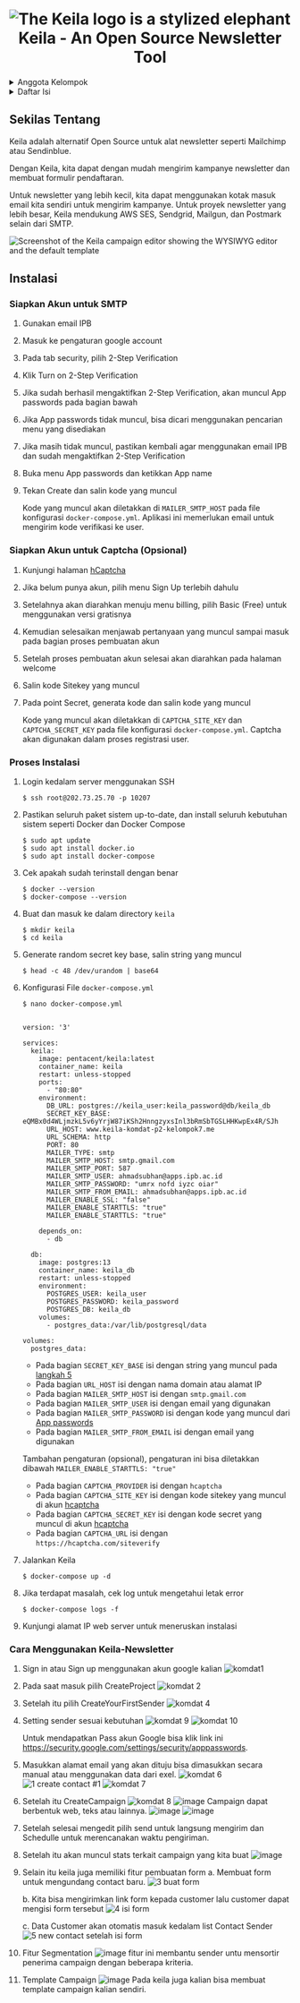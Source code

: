 <h1 align="center"><img src="./logo.svg" alt="The Keila logo is a stylized elephant">Keila - An Open Source Newsletter Tool</h1>

<details>
  <summary>Anggota Kelompok</summary>
  <ul>
    <li>G6401221021 - Maulana Ahmad Baihaqi</li>
    <li>G6401221023 - Ahmad Subhan Daryhadi</li>
    <li>G6401221027 - Dicky Anugrah</li>
    <li>G6401221029 - Sri Arini Ismayasari</li>
    <li>G6401221054 - Raihana Luthfia</li>
  </ul>
</details>

<details>
  <summary>Daftar Isi</summary>
  <ol>
    <li><a href="#sekilas-tentang">Sekilas Tentang</a></li>
    <li><a href="#instalasi">Instalasi</a>
      <ul>
        <li><a href="#siapkan-akun-untuk-smtp">Siapkan Akun untuk SMTP</a></li>
        <li><a href="siapkan-akun-untuk-captcha-opsional">Siapkan Akun untuk Captcha</a></li>
        <li><a href="#proses-instalasi">Proses Instalasi</a></li>
      </ul>
    </li>
  </ol>
</details>

## Sekilas Tentang
Keila adalah alternatif Open Source untuk alat newsletter seperti Mailchimp atau Sendinblue.

Dengan Keila, kita dapat dengan mudah mengirim kampanye newsletter dan membuat formulir pendaftaran.

Untuk newsletter yang lebih kecil, kita dapat menggunakan kotak masuk email kita sendiri untuk mengirim kampanye. Untuk proyek newsletter yang lebih besar, Keila mendukung AWS SES, Sendgrid, Mailgun, dan Postmark selain dari SMTP.

![Screenshot of the Keila campaign editor showing the WYSIWYG editor and the default template](https://www.keila.io/_astro/keila-2024-05-01.BUp8L2VZ.png)

## Instalasi

### Siapkan Akun untuk SMTP
1.  Gunakan email IPB
2.  Masuk ke pengaturan google account
3.  Pada tab security, pilih 2-Step Verification
4.  Klik Turn on 2-Step Verification
5.  Jika sudah berhasil mengaktifkan 2-Step Verification, akan muncul App passwords pada bagian bawah
6.  Jika App passwords tidak muncul, bisa dicari menggunakan pencarian menu yang disediakan
7.  Jika masih tidak muncul, pastikan kembali agar menggunakan email IPB dan sudah mengaktifkan 2-Step Verification
8.  Buka menu App passwords dan ketikkan App name
9.  Tekan Create dan salin kode yang muncul

    Kode yang muncul akan diletakkan di `MAILER_SMTP_HOST` pada file konfigurasi `docker-compose.yml`. Aplikasi ini memerlukan email untuk mengirim kode verifikasi ke user.

### Siapkan Akun untuk Captcha (Opsional)
1.  Kunjungi halaman [hCaptcha](https://www.hcaptcha.com/)
2.  Jika belum punya akun, pilih menu Sign Up terlebih dahulu
3.  Setelahnya akan diarahkan menuju menu billing, pilih Basic (Free) untuk menggunakan versi gratisnya
4.  Kemudian selesaikan menjawab pertanyaan yang muncul sampai masuk pada bagian proses pembuatan akun
5.  Setelah proses pembuatan akun selesai akan diarahkan pada halaman welcome
6.  <span id="sitekey">Salin kode Sitekey yang muncul</span>
7.  <span id="secret">Pada point Secret, generata kode dan salin kode yang muncul</span>

    Kode yang muncul akan diletakkan di `CAPTCHA_SITE_KEY` dan `CAPTCHA_SECRET_KEY` pada file konfigurasi `docker-compose.yml`. Captcha akan digunakan dalam proses registrasi user.

### Proses Instalasi

1.  Login kedalam server menggunakan SSH
    ```
    $ ssh root@202.73.25.70 -p 10207
    ```

2.  Pastikan seluruh paket sistem up-to-date, dan install seluruh kebutuhan sistem seperti Docker dan Docker Compose
    ```
    $ sudo apt update
    $ sudo apt install docker.io
    $ sudo apt install docker-compose
    ```

3.  Cek apakah sudah terinstall dengan benar
    ```
    $ docker --version
    $ docker-compose --version
    ```

4.  Buat dan masuk ke dalam directory `keila`
    ```
    $ mkdir keila
    $ cd keila
    ```

5.  <span id="langkah5">Generate random secret key base, salin string yang muncul</span>
    ```
    $ head -c 48 /dev/urandom | base64
    ```

6. Konfigurasi File `docker-compose.yml`
    ```
    $ nano docker-compose.yml


    version: '3'

    services:
      keila:
        image: pentacent/keila:latest
        container_name: keila
        restart: unless-stopped
        ports:
          - "80:80"
        environment:
          DB_URL: postgres://keila_user:keila_password@db/keila_db
          SECRET_KEY_BASE: eQMBx0d4WLjmzkL5v6yYrjW87iKSh2HnngzyxsInl3bRmSbTGSLHHKwpEx4R/SJh
          URL_HOST: www.keila-komdat-p2-kelompok7.me
          URL_SCHEMA: http
          PORT: 80
          MAILER_TYPE: smtp
          MAILER_SMTP_HOST: smtp.gmail.com
          MAILER_SMTP_PORT: 587
          MAILER_SMTP_USER: ahmadsubhan@apps.ipb.ac.id
          MAILER_SMTP_PASSWORD: "umrx nofd iyzc oiar"
          MAILER_SMTP_FROM_EMAIL: ahmadsubhan@apps.ipb.ac.id
          MAILER_ENABLE_SSL: "false"
          MAILER_ENABLE_STARTTLS: "true"
          MAILER_ENABLE_STARTTLS: "true"

        depends_on:
          - db

      db:
        image: postgres:13
        container_name: keila_db
        restart: unless-stopped
        environment:
          POSTGRES_USER: keila_user
          POSTGRES_PASSWORD: keila_password
          POSTGRES_DB: keila_db
        volumes:
          - postgres_data:/var/lib/postgresql/data

    volumes:
      postgres_data:
    ```
    - Pada bagian `SECRET_KEY_BASE` isi dengan string yang muncul pada [langkah 5](#langkah5)
    - Pada bagian `URL_HOST` isi dengan nama domain atau alamat IP
    - Pada bagian `MAILER_SMTP_HOST` isi dengan `smtp.gmail.com`
    - Pada bagian `MAILER_SMTP_USER` isi dengan email yang digunakan
    - Pada bagian `MAILER_SMTP_PASSWORD` isi dengan kode yang muncul dari [App passwords](#siapkan-akun-untuk-SMTP)
    - Pada bagian `MAILER_SMTP_FROM_EMAIL` isi dengan email yang digunakan
    
    <span>Tambahan pengaturan (opsional), pengaturan ini bisa diletakkan dibawah `MAILER_ENABLE_STARTTLS: "true"`</span>
    <ul>
      <li>Pada bagian <code>CAPTCHA_PROVIDER</code> isi dengan <code>hcaptcha</code></li>
      <li>Pada bagian <code>CAPTCHA_SITE_KEY</code> 
      isi dengan kode sitekey yang muncul di akun <a href="#sitekey">hcaptcha</a></li>
      <li>Pada bagian <code>CAPTCHA_SECRET_KEY</code> 
      isi dengan kode secret yang muncul di akun <a href="#secret">hcaptcha</a></li>
      <li>Pada bagian <code>CAPTCHA_URL</code> isi dengan <code>https://hcaptcha.com/siteverify</code></li>
    </ul>

7.  Jalankan Keila
    ```
    $ docker-compose up -d
    ```

8.  Jika terdapat masalah, cek log untuk mengetahui letak error
    ```
    $ docker-compose logs -f
    ```

9.  Kunjungi alamat IP web server untuk meneruskan instalasi


### Cara Menggunakan Keila-Newsletter

1. Sign in atau Sign up menggunakan akun google kalian
   ![komdat1](https://github.com/user-attachments/assets/8a8cbb65-ed1b-423c-8c50-fd044f792293)

2. Pada saat masuk pilih CreateProject
   ![komdat 2](https://github.com/user-attachments/assets/f11995e8-f07c-4734-93b6-3772a610fb79)

3. Setelah itu pilih CreateYourFirstSender
   ![komdat 4](https://github.com/user-attachments/assets/859038bd-959b-40d4-ba25-e0efbdf022ea)

4. Setting sender sesuai kebutuhan
   ![komdat 9](https://github.com/user-attachments/assets/f0442f4c-e08b-4736-a717-3ed5b46749e9)
   ![komdat 10](https://github.com/user-attachments/assets/12043d8d-de19-4107-b62a-77df4fc838aa)

   Untuk mendapatkan Pass akun Google bisa klik link ini https://security.google.com/settings/security/apppasswords.
   
6. Masukkan alamat email yang akan dituju bisa dimasukkan secara manual atau menggunakan data dari exel.
   ![komdat 6](https://github.com/user-attachments/assets/2f189558-25d9-4ce0-97c2-6de81edf10c0)
   ![1  create contact #1](https://github.com/user-attachments/assets/f67e7412-f681-438c-a0f0-5505ea18e262)
   ![komdat 7](https://github.com/user-attachments/assets/b1524a5b-598e-4d83-89df-3d1b3492a49c)

7. Setelah itu CreateCampaign
   ![komdat 8](https://github.com/user-attachments/assets/dc6863cf-ab3a-4f08-abff-11adf241f264)
   ![image](https://github.com/user-attachments/assets/cfb8f984-38ae-48d3-8ce4-83885b5f4e14)
   Campaign dapat berbentuk web, teks atau lainnya. 
   ![image](https://github.com/user-attachments/assets/32daafe7-f21c-4290-86ff-a6f6f033ea69)
   ![image](https://github.com/user-attachments/assets/b7d9582e-0f75-4a61-a67d-8e3fef3d84be)

8. Setelah selesai mengedit pilih send untuk langsung mengirim dan Schedulle untuk merencanakan waktu pengiriman.
   
9. Setelah itu akan muncul stats terkait campaign yang kita buat
    ![image](https://github.com/user-attachments/assets/33fb2908-14e5-46f5-b0f4-585f9d7aaa5a)

10. Selain itu keila juga memiliki fitur pembuatan form
    a. Membuat form untuk mengundang contact baru.
    ![3  buat form](https://github.com/user-attachments/assets/3801b137-937c-4ed4-9127-0d6dc77e1093)

    b. Kita bisa mengirimkan link form kepada customer lalu customer dapat mengisi form tersebut
    ![4  isi form](https://github.com/user-attachments/assets/725f90ae-7735-4880-889e-3fd9eca10275)

    c. Data Customer akan otomatis masuk kedalam list Contact Sender
    ![5  new contact setelah isi form](https://github.com/user-attachments/assets/cd027a11-bca6-45cd-9ffe-346dd6ab8a1c)

11. Fitur Segmentation
    ![image](https://github.com/user-attachments/assets/983661a8-7e27-4858-8c7a-0704923f7e78)
    fitur ini membantu sender untu mensortir penerima campaign dengan beberapa kriteria.

12. Template Campaign
    ![image](https://github.com/user-attachments/assets/bb8ad293-c54c-4098-a152-e4749dd0459f)
    Pada keila juga kalian bisa membuat template campaign kalian sendiri.



    




   









   

